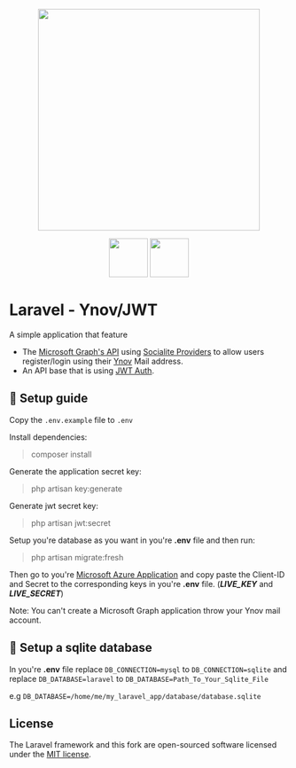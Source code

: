 <p align="center"><img src="https://res.cloudinary.com/dtfbvvkyp/image/upload/v1566331377/laravel-logolockup-cmyk-red.svg" width="400"></p>
<p align="center">
    <img src="https://www.frenchtechbordeaux.com/wp-content/uploads/2019/02/logo_ynov_campus_rvb.png" height="70">
    <img src="https://imgur.com/uzHSqWC.png" height="70">
</p>

# Laravel - Ynov/JWT
A simple application that feature 
- The [Microsoft Graph's API](https://docs.microsoft.com/fr-fr/graph/overview)
  using [Socialite Providers](https://socialiteproviders.netlify.com/)
  to allow users register/login using their [Ynov](https://www.ynov.com/) Mail address.
- An API base that is using [JWT Auth](https://github.com/tymondesigns/jwt-auth). 

## 🔧 Setup guide

Copy the ``.env.example`` file to ``.env``

Install dependencies:
> composer install

Generate the application secret key:

> php artisan key:generate

Generate jwt secret key:

> php artisan jwt:secret

Setup you're database as you want in you're **.env** file and then run:

> php artisan migrate:fresh

Then go to you're
[Microsoft Azure Application](https://portal.azure.com/#blade/Microsoft_AAD_IAM/ActiveDirectoryMenuBlade/RegisteredApps)
and copy paste the Client-ID and Secret to the corresponding keys in you're **.env** file.
(***LIVE_KEY*** and ***LIVE_SECRET***)

Note: You can't create a Microsoft Graph application throw your Ynov mail account.

## 💾 Setup a sqlite database

In you're **.env** file replace
``DB_CONNECTION=mysql`` to ``DB_CONNECTION=sqlite``
and replace
``DB_DATABASE=laravel`` to ``DB_DATABASE=Path_To_Your_Sqlite_File``

e.g ``DB_DATABASE=/home/me/my_laravel_app/database/database.sqlite``

## License

The Laravel framework and this fork are open-sourced software licensed under the [MIT license](https://opensource.org/licenses/MIT).
